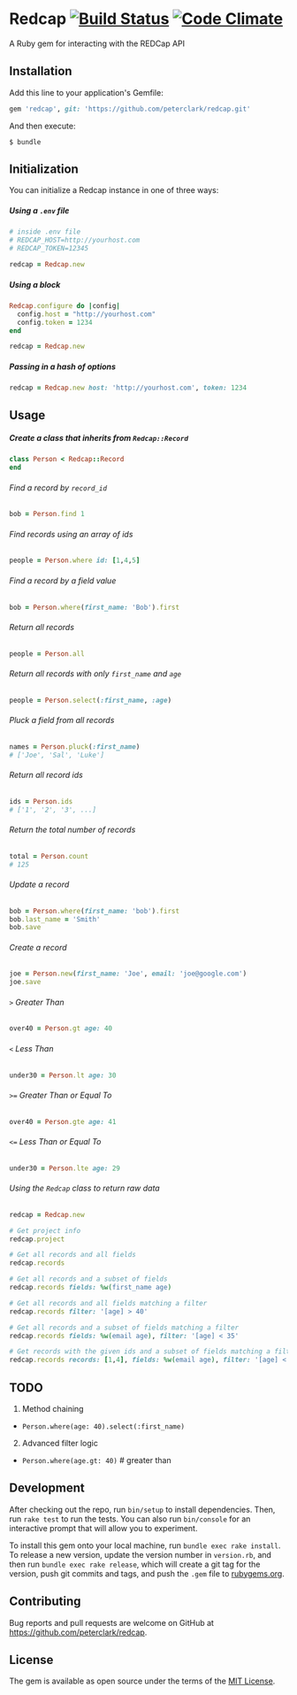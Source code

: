 # Redcap [![Build Status](https://travis-ci.org/peterclark/redcap.svg?branch=master)](https://travis-ci.org/peterclark/redcap) [![Code Climate](https://codeclimate.com/github/peterclark/redcap/badges/gpa.svg)](https://codeclimate.com/github/peterclark/redcap)

A Ruby gem for interacting with the REDCap API

## Installation

Add this line to your application's Gemfile:

```ruby
gem 'redcap', git: 'https://github.com/peterclark/redcap.git'
```

And then execute:

    $ bundle

## Initialization

You can initialize a Redcap instance in one of three ways:

##### Using a `.env` file

```ruby
# inside .env file
# REDCAP_HOST=http://yourhost.com
# REDCAP_TOKEN=12345

redcap = Redcap.new
```

##### Using a block

```ruby
Redcap.configure do |config|
  config.host = "http://yourhost.com"
  config.token = 1234
end

redcap = Redcap.new
```

##### Passing in a hash of options

```ruby
redcap = Redcap.new host: 'http://yourhost.com', token: 1234
```

## Usage

##### Create a class that inherits from `Redcap::Record`
```ruby
class Person < Redcap::Record
end
```

###### Find a record by `record_id`
```ruby
bob = Person.find 1
```

###### Find records using an array of ids
```ruby
people = Person.where id: [1,4,5]
```

###### Find a record by a field value
```ruby
bob = Person.where(first_name: 'Bob').first
```

###### Return all records
```ruby
people = Person.all
```

###### Return all records with only `first_name` and `age`
```ruby
people = Person.select(:first_name, :age)
```

###### Pluck a field from all records
```ruby
names = Person.pluck(:first_name)
# ['Joe', 'Sal', 'Luke']
```

###### Return all record ids
```ruby
ids = Person.ids
# ['1', '2', '3', ...]
```

###### Return the total number of records
```ruby
total = Person.count
# 125
```

###### Update a record
```ruby
bob = Person.where(first_name: 'bob').first
bob.last_name = 'Smith'
bob.save
```

###### Create a record
```ruby
joe = Person.new(first_name: 'Joe', email: 'joe@google.com')
joe.save
```

###### `>` Greater Than
```ruby
over40 = Person.gt age: 40
```

###### `<` Less Than
```ruby
under30 = Person.lt age: 30
```

###### `>=` Greater Than or Equal To
```ruby
over40 = Person.gte age: 41
```

###### `<=` Less Than or Equal To
```ruby
under30 = Person.lte age: 29
```

###### Using the `Redcap` class to return raw data
```ruby
redcap = Redcap.new

# Get project info
redcap.project

# Get all records and all fields
redcap.records

# Get all records and a subset of fields
redcap.records fields: %w(first_name age)

# Get all records and all fields matching a filter
redcap.records filter: '[age] > 40'

# Get all records and a subset of fields matching a filter
redcap.records fields: %w(email age), filter: '[age] < 35'

# Get records with the given ids and a subset of fields matching a filter
redcap.records records: [1,4], fields: %w(email age), filter: '[age] < 35'
```

## TODO

1. Method chaining
  - `Person.where(age: 40).select(:first_name)`
2. Advanced filter logic
  - `Person.where(age.gt: 40)` # greater than

## Development

After checking out the repo, run `bin/setup` to install dependencies. Then, run `rake test` to run the tests. You can also run `bin/console` for an interactive prompt that will allow you to experiment.

To install this gem onto your local machine, run `bundle exec rake install`. To release a new version, update the version number in `version.rb`, and then run `bundle exec rake release`, which will create a git tag for the version, push git commits and tags, and push the `.gem` file to [rubygems.org](https://rubygems.org).

## Contributing

Bug reports and pull requests are welcome on GitHub at https://github.com/peterclark/redcap.


## License

The gem is available as open source under the terms of the [MIT License](http://opensource.org/licenses/MIT).
